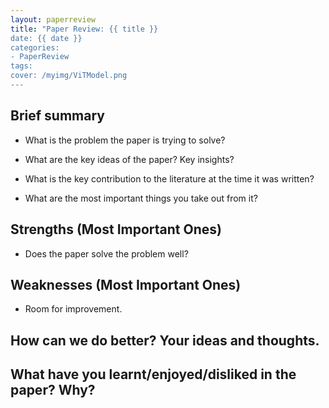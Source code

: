```yaml
---
layout: paperreview
title: "Paper Review: {{ title }}
date: {{ date }}
categories:
- PaperReview
tags:
cover: /myimg/ViTModel.png
---
```


<!--
<center>
  <img style="border-radius: 0.3125em;box-shadow: 0 2px 4px 0 rgba(34,36,38,.12),0 2px 10px 0 rgba(34,36,38,.08);"
    src="img/image_2023-02-07-13-07-25.png"><br>
  <div style="color:orange; border-bottom: 1px solid #d9d9d9;display: inline-block;color: #999;padding: 2px;">Title</div>
</center>

* Cite: 
* Available Online: 
* Official Implementation: 
* Date: 
-->

## Brief summary
* What is the problem the paper is trying to solve?

* What are the key ideas of the paper? Key insights?

* What is the key contribution to the literature at the time it was written?

* What are the most important things you take out from it?

## Strengths (Most Important Ones)

* Does the paper solve the problem well?

## Weaknesses (Most Important Ones)

* Room for improvement.

## How can we do better? Your ideas and thoughts.

## What have you learnt/enjoyed/disliked in the paper? Why?
